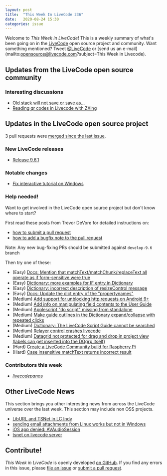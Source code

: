 ```yaml
---
layout: post
title:  "This Week In LiveCode 236"
date:   2020-08-24 15:30
categories: issue
---
```


Welcome to *This Week in LiveCode*!  This is a weekly summary of what's been
going on in the [LiveCode](https://livecode.com/) open source project and
community.  Want something mentioned?  Tweet
[@LiveCode](https://twitter.com/LiveCode) or
[send us an e-mail](mailto:opensource@livecode.com?subject=This Week in Livecode).

## Updates from the LiveCode open source community

<!---
### News & blog posts

- [New Campaign](https://www.mail-archive.com/use-livecode@lists.runrev.com/msg108345.html)
--->

### Interesting discussions

- [Old stack will not save or save as...](https://www.mail-archive.com/use-livecode@lists.runrev.com/msg109013.html)
- [Reading qr codes in Livecode with ZXing](http://forums.livecode.com/viewtopic.php?t=34533&p=195337#p195337)

## Updates in the LiveCode open source project

3 pull requests were [merged since the last issue](https://github.com/search?q=org%3Alivecode+is%3Apublic+is%3Apr+is%3Amerged+merged%3A2020-08-17..2020-08-23&type=Issuess).


### New LiveCode releases

- [Release 9.6.1](https://www.mail-archive.com/use-livecode@lists.runrev.com/msg109012.html)


### Notable changes

- [Fix interactive tutorial on Windows](https://github.com/livecode/livecode/pull/7416)


<!---
### Bug of the week

- [Bug 22822 - PDF widget has a page drift on pagingEnabled](https://quality.livecode.com/show_bug.cgi?id=22822)

The reporter provided a helpful sample stack that allowed us to test and confirm the problem quickly.
--->

### Help needed!

Want to get involved in the LiveCode open source project but don't know where
to start?  

First read these posts from Trevor DeVore for detailed instructions on:

- [how to submit a pull request](https://www.mail-archive.com/use-livecode@lists.runrev.com/msg98530.html)
- [how to add a bugfix note to the pull request](https://www.mail-archive.com/use-livecode@lists.runrev.com/msg98611.html)

Note: Any new bug-fixing PRs should be submitted against `develop-9.6` branch

Then try one of these:

- (Easy) [Docs: Mention that matchText/matchChunk/replaceText all operate as if form-sensitive were true](https://quality.livecode.com/show_bug.cgi?id=15311)
- (Easy) [Dictionary: more examples for IF entry in Dictionary](https://quality.livecode.com/show_bug.cgi?id=22589)
- (Easy) [Dictionary: incorrect description of resizeControl message](https://quality.livecode.com/show_bug.cgi?id=17118)
- (Easy) [Docs: Update the dict entry of the "propertynames"](https://quality.livecode.com/show_bug.cgi?id=7375)
- (Medium) [Add support for unblocking http requests on Android 9+](http://quality.livecode.com/show_bug.cgi?id=22400)
- (Medium) [Add info on manipulating field contents to the User Guide](http://quality.livecode.com/show_bug.cgi?id=18990)
- (Medium) [Applescript "do script" missing from standalone](http://quality.livecode.com/show_bug.cgi?id=20993)
- (Medium) [Make guide outlines in the Dictionary expand/collapse with repeated clicks](http://quality.livecode.com/show_bug.cgi?id=18184)
- (Medium) [Dictionary: The LiveCode Script Guide cannot be searched](http://quality.livecode.com/show_bug.cgi?id=15957)
- (Medium) [Relayer control crashes livecode](https://quality.livecode.com/show_bug.cgi?id=21460)
- (Medium) [Datagrid not protected for drag and drop in project view (labels can get inserted into the DGgrp itself)](https://quality.livecode.com/show_bug.cgi?id=21750)
- (Hard) [Create a LiveCode Community build for Raspberry Pi](http://forums.livecode.com/viewtopic.php?f=76&t=27912)
- (Hard) [Case insensitive matchText returns incorrect result](https://quality.livecode.com/show_bug.cgi?id=15312)


### Contributors this week

- *[livecodepanos](https://github.com/livecodepanos)*


## Other LiveCode News

This section brings you other interesting news from across the LiveCode universe over the last week. This section may include non OSS projects.

- [LibURL and TSNet in LC Indy](https://www.mail-archive.com/use-livecode@lists.runrev.com/msg109003.html)
- [sending email attachments from Linux works but not in Windows](https://www.mail-archive.com/use-livecode@lists.runrev.com/msg109024.html)
- [iOS app denied: AVAudioSession](https://www.mail-archive.com/use-livecode@lists.runrev.com/msg109030.html)
- [tsnet on livecode server](http://forums.livecode.com/viewtopic.php?t=34537&p=195388#p195388)

<!---
## Upcoming events

* [SoCal LiveCode Group Meeting: March 5, Pasadena](https://forums.livecode.com/viewtopic.php?f=50&t=33729)
--->

## Contribute!

*This Week in LiveCode* is openly developed
[on GitHub](https://github.com/livecode/this-week-in-livecode).
If you find any errors in this issue, please
[file an issue](https://github.com/livecode/this-week-in-livecode/issues) or
[submit a pull request](https://github.com/livecode/this-week-in-livecode/pulls).

